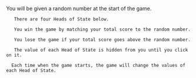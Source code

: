 You will be given a random number at the start of the game.

       There are four Heads of State below.

       You win the game by matching your total score to the random number.

       You lose the game if your total score goes above the random number.

       The value of each Head of State is hidden from you until you click on it.

      Each time when the game starts, the game will change the values of each Head of State.
